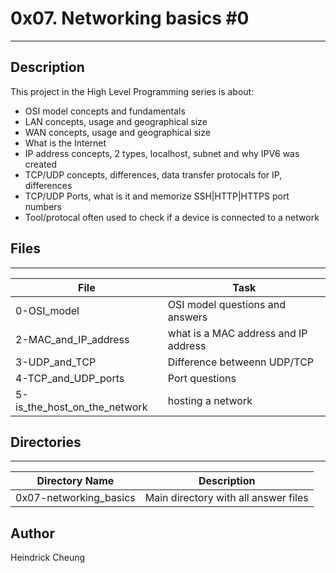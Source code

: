 # 0x07. Networking basics #0

---
## Description

This project in the High Level Programming series is about:
* OSI model concepts and fundamentals
* LAN concepts, usage and geographical size
* WAN concepts, usage and geographical size
* What is the Internet
* IP address concepts, 2 types, localhost, subnet and why IPV6 was created
* TCP/UDP concepts, differences, data transfer protocals for IP, differences
* TCP/UDP Ports, what is it and memorize SSH|HTTP|HTTPS port numbers
* Tool/protocal often used to check if a device is connected to a network

## Files
---
File|Task
---|---
0-OSI_model | OSI model questions and answers
2-MAC_and_IP_address | what is a MAC address and IP address
3-UDP_and_TCP | Difference betweenn UDP/TCP
4-TCP_and_UDP_ports | Port questions
5-is_the_host_on_the_network | hosting a network

## Directories
---
Directory Name | Description
---|---
0x07-networking_basics | Main directory with all answer files

## Author
Heindrick Cheung